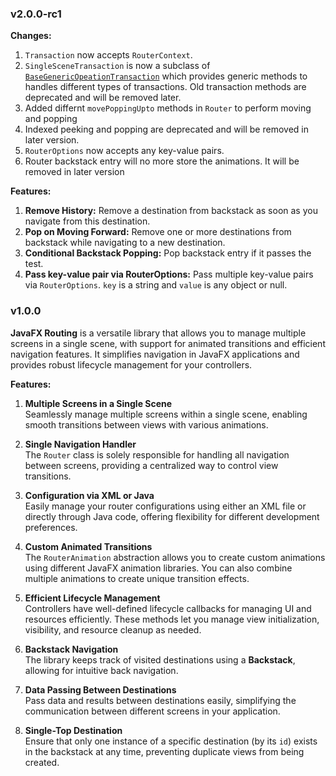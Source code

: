 ### v2.0.0-rc1
**Changes:**
1. `Transaction` now accepts `RouterContext`.
2. `SingleSceneTransaction` is now a subclass of [`BaseGenericOpeationTransaction`](/library/src/main/java/rahulstech/jfx/routing/transaction/BaseGenericOperationTransaction.java) which provides generic methods to handles different types of transactions. Old transaction methods are deprecated and will be removed later.
3. Added differnt `movePoppingUpto` methods in `Router` to perform moving and popping
4. Indexed peeking and popping are deprecated and will be removed in later version.
5. `RouterOptions` now accepts any key-value pairs.
6. Router backstack entry will no more store the animations. It will be removed in later version

**Features:**
1. **Remove History:** Remove a destination from backstack as soon as you navigate from this destination.
2. **Pop on Moving Forward:** Remove one or more destinations from backstack while navigating to a new destination.
3. **Conditional Backstack Popping:** Pop backstack entry if it passes the test.
4. **Pass key-value pair via RouterOptions:** Pass multiple key-value pairs via `RouterOptions`. `key` is a string and `value` is any object or null.

### v1.0.0
**JavaFX Routing** is a versatile library that allows you to manage multiple screens in a single scene, with support for animated transitions and efficient navigation features. It simplifies navigation in JavaFX applications and provides robust lifecycle management for your controllers.

**Features:**
1. **Multiple Screens in a Single Scene**  
   Seamlessly manage multiple screens within a single scene, enabling smooth transitions between views with various animations.

2. **Single Navigation Handler**  
   The `Router` class is solely responsible for handling all navigation between screens, providing a centralized way to control view transitions.

3. **Configuration via XML or Java**  
   Easily manage your router configurations using either an XML file or directly through Java code, offering flexibility for different development preferences.

4. **Custom Animated Transitions**  
   The `RouterAnimation` abstraction allows you to create custom animations using different JavaFX animation libraries. You can also combine multiple animations to create unique transition effects.

5. **Efficient Lifecycle Management**  
   Controllers have well-defined lifecycle callbacks for managing UI and resources efficiently. These methods let you manage view initialization, visibility, and resource cleanup as needed.

6. **Backstack Navigation**  
   The library keeps track of visited destinations using a **Backstack**, allowing for intuitive back navigation.

7. **Data Passing Between Destinations**  
   Pass data and results between destinations easily, simplifying the communication between different screens in your application.

8. **Single-Top Destination**  
   Ensure that only one instance of a specific destination (by its `id`) exists in the backstack at any time, preventing duplicate views from being created.
